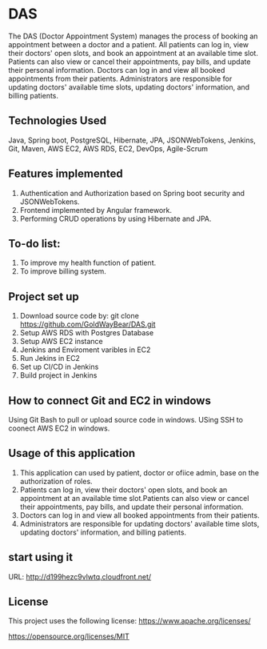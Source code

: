 # DAS

The DAS (Doctor Appointment System) manages the process of booking an appointment between a doctor and a patient. All patients can log in, view their doctors' open slots, and book an appointment at an available time slot. Patients can also view or cancel their appointments, pay bills, and update their personal information. Doctors can log in and view all booked appointments from their patients. Administrators are responsible for updating doctors' available time slots, updating doctors' information, and billing patients.

## Technologies Used
Java, Spring boot, PostgreSQL, Hibernate, JPA, JSONWebTokens, Jenkins, Git, Maven, AWS EC2, AWS RDS, EC2, DevOps, Agile-Scrum

## Features implemented
1. Authentication and Authorization based on Spring boot security and JSONWebTokens.
2. Frontend implemented by Angular framework.
3. Performing CRUD operations by using Hibernate and JPA.

## To-do list:
1. To improve my health function of patient.
2. To improve billing system.

## Project set up
1. Download source code by: git clone https://github.com/GoldWayBear/DAS.git
2. Setup AWS RDS with Postgres Database
3. Setup AWS EC2 instance
4. Jenkins and Enviroment varibles in EC2
5. Run Jekins in EC2
6. Set up CI/CD in Jenkins 
7. Build project in Jenkins

## How to connect Git and EC2 in windows
Using Git Bash to pull or upload source code in windows.
USing SSH to coonect AWS EC2 in windows.

## Usage of this application
1. This application can used by patient, doctor or ofiice admin, base on the authorization of roles.
2. Patients can log in, view their doctors' open slots, and book an appointment at an available time slot.Patients can also view or cancel their appointments, pay bills, and update their personal information.
3. Doctors can log in and view all booked appointments from their patients.
4. Administrators are responsible for updating doctors' available time slots, updating doctors' information, and billing patients.

## start using it
URL: http://d199hezc9vlwtq.cloudfront.net/

## License
This project uses the following license:
https://www.apache.org/licenses/

https://opensource.org/licenses/MIT
